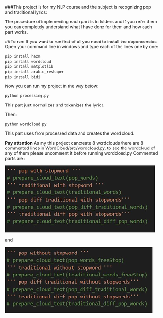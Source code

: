 ###This project is for my NLP course and the subject is recognizing pop and traditional lyrics:

The procedure of implementing each part is in folders and if you refer them you can completely understand what I have done for them and 
how each part works.

##To run:
If you want to run first of all you need to install the dependencies
Open your command line in windows and type each of the lines one by one:
```python
pip install hazm
pip install wordcloud
pip install matplotlib
pip install arabic_reshaper
pip install bidi
```

Now you can run my project in the way below:
```python
python processing.py
```
This part just normalizes and tokenizes the lyrics.

Then:
```python
python wordcloud.py
```
This part uses from processed data and creates the word cloud.

**Pay attention**
As my this project cancreate 8 wordclouds there are 8 commented lines in WordCloud/src/wordcloud.py, to see the wordcloud of any of them please uncomment it before running wordcloud.py
Commented parts are :

![](comment1.JPG)

and

![](comment2.JPG)